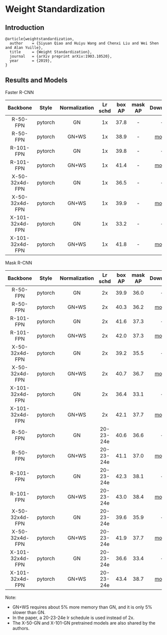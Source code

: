 # Weight Standardization

## Introduction

```
@article{weightstandardization,
  author    = {Siyuan Qiao and Huiyu Wang and Chenxi Liu and Wei Shen and Alan Yuille},
  title     = {Weight Standardization},
  journal   = {arXiv preprint arXiv:1903.10520},
  year      = {2019},
}
```

## Results and Models

Faster R-CNN

| Backbone  | Style   | Normalization | Lr schd | box AP | mask AP | Download |
|:---------:|:-------:|:-------------:|:-------:|:------:|:-------:|:--------:|
| R-50-FPN  | pytorch | GN            | 1x      | 37.8   | -       | - |
| R-50-FPN  | pytorch | GN+WS         | 1x      | 38.9   | -       | [model](https://s3.ap-northeast-2.amazonaws.com/open-mmlab/mmdetection/models/ws/faster_rcnn_r50_fpn_gn_ws_1x_20190418-935d00b6.pth) |
| R-101-FPN | pytorch | GN            | 1x      | 39.8   | -       | - |
| R-101-FPN | pytorch | GN+WS         | 1x      | 41.4   | -       | [model](https://s3.ap-northeast-2.amazonaws.com/open-mmlab/mmdetection/models/ws/faster_rcnn_r101_fpn_gn_ws_1x_20190419-728705ec.pth) |
| X-50-32x4d-FPN | pytorch | GN       | 1x      | 36.5   | -       | - |
| X-50-32x4d-FPN | pytorch | GN+WS    | 1x      | 39.9   | -       | [model](https://s3.ap-northeast-2.amazonaws.com/open-mmlab/mmdetection/models/ws/faster_rcnn_x50_32x4d_fpn_gn_ws_1x_20190419-4e61072b.pth) |
| X-101-32x4d-FPN | pytorch | GN      | 1x      | 33.2   | -       | - |
| X-101-32x4d-FPN | pytorch | GN+WS   | 1x      | 41.8   | -       | [model](https://s3.ap-northeast-2.amazonaws.com/open-mmlab/mmdetection/models/ws/faster_rcnn_x101_32x4d_fpn_gn_ws_1x_20190419-c78e5583.pth) |

Mask R-CNN

| Backbone  | Style   | Normalization | Lr schd | box AP | mask AP | Download |
|:---------:|:-------:|:-------------:|:-------:|:------:|:-------:|:--------:|
| R-50-FPN  | pytorch | GN            | 2x      | 39.9   | 36.0    | - |
| R-50-FPN  | pytorch | GN+WS         | 2x      | 40.3   | 36.2    | [model](https://s3.ap-northeast-2.amazonaws.com/open-mmlab/mmdetection/models/ws/mask_rcnn_r50_fpn_gn_ws_2x_20190419-9ec97bbb.pth) |
| R-101-FPN | pytorch | GN            | 2x      | 41.6   | 37.3    | - |
| R-101-FPN | pytorch | GN+WS         | 2x      | 42.0   | 37.3    | [model](https://s3.ap-northeast-2.amazonaws.com/open-mmlab/mmdetection/models/ws/mask_rcnn_r101_fpn_gn_ws_2x_20190419-bc7399a6.pth) |
| X-50-32x4d-FPN | pytorch | GN       | 2x      | 39.2   | 35.5    | - |
| X-50-32x4d-FPN | pytorch | GN+WS    | 2x      | 40.7   | 36.7    | [model](https://s3.ap-northeast-2.amazonaws.com/open-mmlab/mmdetection/models/ws/mask_rcnn_x50_32x4d_fpn_gn_ws_2x_20190419-2110205e.pth) |
| X-101-32x4d-FPN | pytorch | GN      | 2x      | 36.4   | 33.1    | - |
| X-101-32x4d-FPN | pytorch | GN+WS   | 2x      | 42.1   | 37.7    | [model](https://s3.ap-northeast-2.amazonaws.com/open-mmlab/mmdetection/models/ws/mask_rcnn_x101_32x4d_fpn_gn_ws_2x_20190419-7777b15f.pth) |
| R-50-FPN  | pytorch | GN            | 20-23-24e | 40.6   | 36.6    | - |
| R-50-FPN  | pytorch | GN+WS         | 20-23-24e | 41.1   | 37.0    | [model](https://s3.ap-northeast-2.amazonaws.com/open-mmlab/mmdetection/models/ws/mask_rcnn_r50_fpn_gn_ws_20_23_24e_20190425-1d9e499e.pth) |
| R-101-FPN | pytorch | GN            | 20-23-24e | 42.3   | 38.1    | - |
| R-101-FPN | pytorch | GN+WS         | 20-23-24e | 43.0   | 38.4    | [model](https://s3.ap-northeast-2.amazonaws.com/open-mmlab/mmdetection/models/ws/mask_rcnn_r101_fpn_gn_ws_20_23_24e_20190425-66cb3792.pth) |
| X-50-32x4d-FPN | pytorch | GN       | 20-23-24e | 39.6   | 35.9    | - |
| X-50-32x4d-FPN | pytorch | GN+WS    | 20-23-24e | 41.9   | 37.7    | [model](https://s3.ap-northeast-2.amazonaws.com/open-mmlab/mmdetection/models/ws/mask_rcnn_x50_32x4d_fpn_gn_ws_20_23_24e_20190425-d01e2200.pth) |
| X-101-32x4d-FPN | pytorch | GN      | 20-23-24e | 36.6   | 33.4    | - |
| X-101-32x4d-FPN | pytorch | GN+WS   | 20-23-24e | 43.4   | 38.7    | [model](https://s3.ap-northeast-2.amazonaws.com/open-mmlab/mmdetection/models/ws/mask_rcnn_x101_32x4d_fpn_gn_ws_20_23_24e_20190425-1ff3e5b2.pth) |

Note:

- GN+WS requires about 5% more memory than GN, and it is only 5% slower than GN.
- In the paper, a 20-23-24e lr schedule is used instead of 2x.
- The X-50-GN and X-101-GN pretrained models are also shared by the authors.
